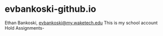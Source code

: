 # evbankoski-github.io
Ethan Bankoski, evbankoski@my.waketech.edu
This is my school account
Hold Assignments-
